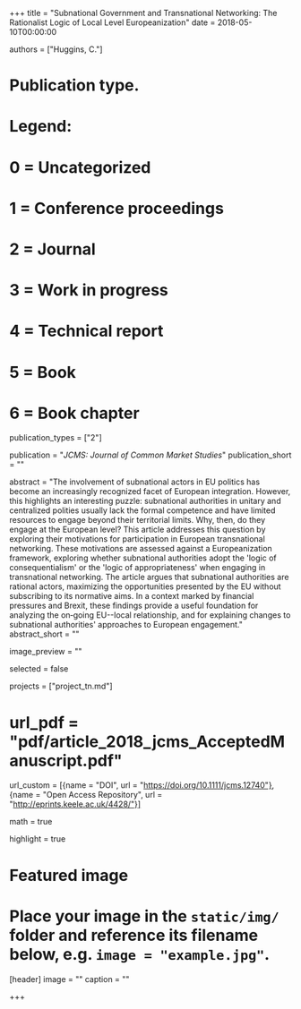 +++
title = "Subnational Government and Transnational Networking: The Rationalist Logic of Local Level Europeanization"
date = 2018-05-10T00:00:00

authors = ["Huggins, C."]

# Publication type.
# Legend:
# 0 = Uncategorized
# 1 = Conference proceedings
# 2 = Journal
# 3 = Work in progress
# 4 = Technical report
# 5 = Book
# 6 = Book chapter
publication_types = ["2"]

publication = "*JCMS: Journal of Common Market Studies*"
publication_short = ""

abstract = "The involvement of subnational actors in EU politics has become an increasingly recognized facet of European integration. However, this highlights an interesting puzzle: subnational authorities in unitary and centralized polities usually lack the formal competence and have limited resources to engage beyond their territorial limits. Why, then, do they engage at the European level? This article addresses this question by exploring their motivations for participation in European transnational networking. These motivations are assessed against a Europeanization framework, exploring whether subnational authorities adopt the 'logic of consequentialism' or the 'logic of appropriateness' when engaging in transnational networking. The article argues that subnational authorities are rational actors, maximizing the opportunities presented by the EU without subscribing to its normative aims. In a context marked by financial pressures and Brexit, these findings provide a useful foundation for analyzing the on‐going EU--local relationship, and for explaining changes to subnational authorities' approaches to European engagement."
abstract_short = ""

image_preview = ""

selected = false

projects = ["project_tn.md"]

# url_pdf = "pdf/article_2018_jcms_AcceptedManuscript.pdf"

url_custom = [{name = "DOI", url = "https://doi.org/10.1111/jcms.12740"}, {name = "Open Access Repository", url = "http://eprints.keele.ac.uk/4428/"}]

math = true

highlight = true

# Featured image
# Place your image in the `static/img/` folder and reference its filename below, e.g. `image = "example.jpg"`.
[header]
image = ""
caption = ""

+++
